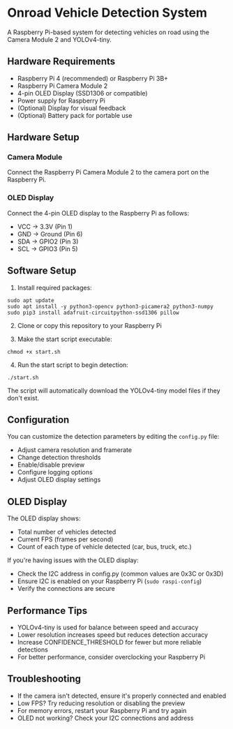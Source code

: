 # Onroad Vehicle Detection System

A Raspberry Pi-based system for detecting vehicles on road using the Camera Module 2 and YOLOv4-tiny.

## Hardware Requirements

- Raspberry Pi 4 (recommended) or Raspberry Pi 3B+
- Raspberry Pi Camera Module 2
- 4-pin OLED Display (SSD1306 or compatible)
- Power supply for Raspberry Pi
- (Optional) Display for visual feedback
- (Optional) Battery pack for portable use

## Hardware Setup

### Camera Module
Connect the Raspberry Pi Camera Module 2 to the camera port on the Raspberry Pi.

### OLED Display
Connect the 4-pin OLED display to the Raspberry Pi as follows:
- VCC → 3.3V (Pin 1)
- GND → Ground (Pin 6)
- SDA → GPIO2 (Pin 3)
- SCL → GPIO3 (Pin 5)

## Software Setup

1. Install required packages:
```
sudo apt update
sudo apt install -y python3-opencv python3-picamera2 python3-numpy
sudo pip3 install adafruit-circuitpython-ssd1306 pillow
```

2. Clone or copy this repository to your Raspberry Pi

3. Make the start script executable:
```
chmod +x start.sh
```

4. Run the start script to begin detection:
```
./start.sh
```

The script will automatically download the YOLOv4-tiny model files if they don't exist.

## Configuration

You can customize the detection parameters by editing the `config.py` file:

- Adjust camera resolution and framerate
- Change detection thresholds
- Enable/disable preview
- Configure logging options
- Adjust OLED display settings

## OLED Display

The OLED display shows:
- Total number of vehicles detected
- Current FPS (frames per second)
- Count of each type of vehicle detected (car, bus, truck, etc.)

If you're having issues with the OLED display:
- Check the I2C address in config.py (common values are 0x3C or 0x3D)
- Ensure I2C is enabled on your Raspberry Pi (`sudo raspi-config`)
- Verify the connections are secure

## Performance Tips

- YOLOv4-tiny is used for balance between speed and accuracy
- Lower resolution increases speed but reduces detection accuracy
- Increase CONFIDENCE_THRESHOLD for fewer but more reliable detections
- For better performance, consider overclocking your Raspberry Pi

## Troubleshooting

- If the camera isn't detected, ensure it's properly connected and enabled
- Low FPS? Try reducing resolution or disabling the preview
- For memory errors, restart your Raspberry Pi and try again
- OLED not working? Check your I2C connections and address
